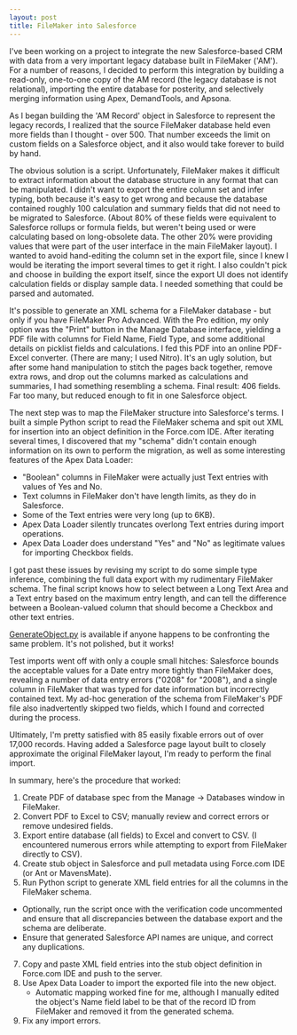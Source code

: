 ```yaml
---
layout: post
title: FileMaker into Salesforce
---
```


I've been working on a project to integrate the new Salesforce-based CRM with data from
a very important legacy database built in FileMaker ('AM'). For a number of reasons, I
decided to perform this integration by building a read-only, one-to-one copy of the AM record (the
legacy database is not relational), importing the entire database for posterity, and
selectively merging information using Apex, DemandTools, and Apsona.

As I began building the 'AM Record' object in Salesforce to represent the legacy records, I realized
that the source FileMaker database held even more fields than I thought - over 500. That number
exceeds the limit on custom fields on a Salesforce object, and it also would take forever to build
by hand.

The obvious solution is a script. Unfortunately, FileMaker makes it difficult to extract
information about the database structure in any format that can be manipulated. I didn't want to
export the entire column set and infer typing, both because it's easy to get wrong and because
the database contained roughly 100 calculation and summary fields that did not need to be migrated
to Salesforce. (About 80% of these fields were equivalent to Salesforce rollups or formula
fields, but weren't being used or were calculating based on long-obsolete data. The other 20%
were providing values that were part of the user interface in the main FileMaker layout).
I wanted to avoid hand-editing the column set in the export file, since I knew I would be
iterating the import several times to get it right. I also couldn't pick and choose in
building the export itself, since the export UI does not identify calculation fields or
display sample data. I needed something that could be parsed and automated.

It's possible to generate an XML schema for a FileMaker database - but only if you have FileMaker
Pro Advanced. With the Pro edition, my only option was the "Print" button in the Manage Database interface,
yielding a PDF file with columns for Field Name, Field Type, and some additional details on picklist fields
and calculations. I fed this PDF into an online PDF-Excel converter. (There are many; I used Nitro).
It's an ugly solution, but after some hand manipulation to stitch the pages back together, remove
extra rows, and drop out the columns marked as calculations and summaries, I had something
resembling a schema. Final result: 406 fields. Far too many, but reduced enough to fit in one
Salesforce object.

The next step was to map the FileMaker structure into Salesforce's terms. I built a simple Python
script to read the FileMaker schema and spit out XML for insertion into an object definition
in the Force.com IDE. After iterating several times, I discovered that my "schema" didn't
contain enough information on its own to perform the migration, as well as some interesting
features of the Apex Data Loader:

 - "Boolean" columns in FileMaker were actually just Text entries with values of Yes and No.
 - Text columns in FileMaker don't have length limits, as they do in Salesforce.
 - Some of the Text entries were very long (up to 6KB).
 - Apex Data Loader silently truncates overlong Text entries during import operations.
 - Apex Data Loader does understand "Yes" and "No" as legitimate values for importing Checkbox fields.

I got past these issues by revising my script to do some simple type inference, combining
the full data export with my rudimentary FileMaker schema. The final script knows how
to select between a Long Text Area and a Text entry based on the maximum entry length,
and can tell the difference between a Boolean-valued column that should become a Checkbox
and other text entries.

[GenerateObject.py](https://gist.github.com/davidmreed/a7218caf92ab9cf363d4ada9063bab59) is
available if anyone happens to be confronting the same problem. It's not polished, but it works!

Test imports went off with only a couple small hitches: Salesforce bounds the acceptable
values for a Date entry more tightly than FileMaker does, revealing a number of data entry
errors ("0208" for "2008"), and a single column in FileMaker that was typed for date information
but incorrectly contained text. My ad-hoc generation of the schema from FileMaker's PDF file also
inadvertently skipped two fields, which I found and corrected during the process.

Ultimately, I'm pretty satisfied with 85 easily fixable errors out of over 17,000 records.
Having added a Salesforce page layout built to closely approximate the original FileMaker layout,
I'm ready to perform the final import.

In summary, here's the procedure that worked:

1. Create PDF of database spec from the Manage -> Databases window in FileMaker.
2. Convert PDF to Excel to CSV; manually review and correct errors or remove undesired fields.
3. Export entire database (all fields) to Excel and convert to CSV. (I encountered numerous errors while attempting to export from FileMaker directly to CSV).
4. Create stub object in Salesforce and pull metadata using Force.com IDE (or Ant or MavensMate).
5. Run Python script to generate XML field entries for all the columns in the FileMaker schema.
  - Optionally, run the script once with the verification code uncommented and ensure that all discrepancies between the database export and the schema are deliberate.
  - Ensure that generated Salesforce API names are unique, and correct any duplications.
7. Copy and paste XML field entries into the stub object definition in Force.com IDE and push to the server.
8. Use Apex Data Loader to import the exported file into the new object.
   - Automatic mapping worked fine for me, although I manually edited the object's Name field label to be that of the record ID from FileMaker and removed it from the generated schema.
9. Fix any import errors.
